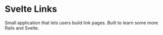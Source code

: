 # Svelte Links

Small application that lets users build link pages. Built to learn some more Rails and Svelte.

